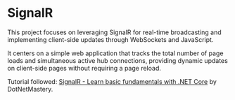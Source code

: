 # SignalR 

This project focuses on leveraging SignalR for real-time broadcasting and implementing client-side updates through WebSockets and JavaScript.

It centers on a simple web application that tracks the total number of page loads and simultaneous active hub connections, providing dynamic updates on client-side pages without requiring a page reload.

Tutorial followed: <a href="https://www.youtube.com/watch?v=pl0OobPmWTk&t=37s">SignalR - Learn basic fundamentals with .NET Core</a> by DotNetMastery.
